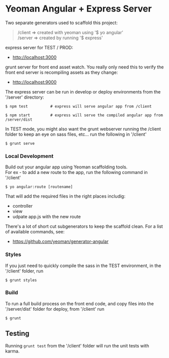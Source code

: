 # Yeoman Angular + Express Server 

Two separate generators used to scaffold this project:
> /client => created with yeoman using '$ yo angular'  
> /server => created by running '$ express'  

express server for TEST / PROD:  
* <http://localhost:3000>

grunt server for front end asset watch. 
You really only need this to verify the front end server is recompiling assets as they change:  
* <http://localhost:9000>

The express server can be run in develop or deploy environments 
from the '/server' directory:
```
$ npm test  		# express will serve angular app from /client
```
```
$ npm start  		# express will serve the compiled angular app from /server/dist
```

In TEST mode, you might also want the grunt webserver running the /client folder 
to keep an eye on sass files, etc... run the following in '/client'   
```
$ grunt serve
```

### Local Development
Build out your angular app using Yeoman scaffolding tools.  
For ex - to add a new route to the app, run the following command in '/client'  
```
$ yo angular:route [routename]  
```

That will add the required files in the right places includig: 
- controller
- view
- udpate app.js with the new route


There's a lot of short cut subgenerators to keep the scaffold clean.
For a list of available commands, see:
* <https://github.com/yeoman/generator-angular>


### Styles
If you just need to quickly compile the sass in the TEST environment, 
in the '/client' folder, run  
```
$ grunt styles
```

### Build
To run a full build process on the front end code, and copy files into 
the '/server/dist' folder for deploy, from '/client' run  
```
$ grunt
```



## Testing
Running `grunt test` from the '/client' folder will run the unit tests with karma.


